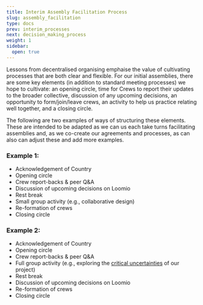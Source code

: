 ```yaml
---
title: Interim Assembly Facilitation Process
slug: assembly_facilitation
type: docs
prev: interim_processes
next: decision_making_process
weight: 1
sidebar:
  open: true
---
```


Lessons from decentralised organising emphaise the value of cultivating processes that are both clear and flexible. For our initial assemblies, there are some key elements (in addition to standard meeting processes) we hope to cultivate: an opening circle, time for Crews to report their updates to the broader collective, discussion of any upcoming decisions, an opportunity to form/join/leave crews, an activity to help us practice relating well together, and a closing circle. 

The following are two examples of ways of structuring these elements. These are intended to be adapted as we can us each take turns facilitating assemblies and, as we co-create our agreements and processes, as can also can adjust these and add more examples.

### Example 1:
 * Acknowledgement of Country  
 * Opening circle 
 * Crew report-backs & peer Q&A  
 * Discussion of upcoming decisions on Loomio  
 * Rest break
 * Small group activity  (e.g., collaborative design)
 * Re-formation of crews
 * Closing circle  

### Example 2:
 * Acknowledgement of Country  
 * Opening circle 
 * Crew report-backs & peer Q&A  
 * Full group activity (e.g., exploring the [critical uncertainties](https://www.liberatingstructures.com/30-critical-uncertainties/) of our project)
 * Rest break
 * Discussion of upcoming decisions on Loomio  
 * Re-formation of crews
 * Closing circle  